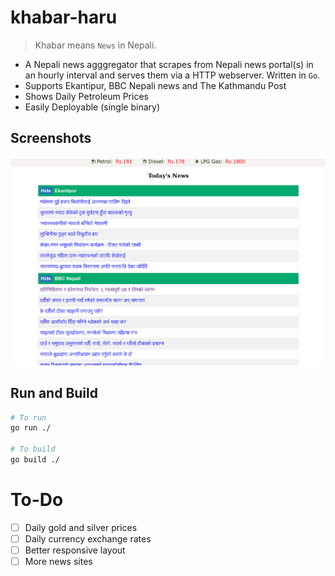 # khabar-haru

> Khabar means `News` in Nepali.

- A Nepali news agggregator that scrapes from Nepali news portal(s) in an hourly interval and serves them via a HTTP webserver. Written in `Go`.
- Supports Ekantipur, BBC Nepali news and The Kathmandu Post
- Shows Daily Petroleum Prices
- Easily Deployable (single binary)

## Screenshots

![A basic screenshot](./assets/khabar-haru.png)

## Run and Build

```bash
# To run
go run ./

# To build
go build ./

```

# To-Do

- [ ] Daily gold and silver prices
- [ ] Daily currency exchange rates
- [ ] Better responsive layout
- [ ] More news sites
